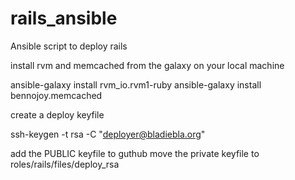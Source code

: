 rails_ansible
=============

Ansible script to deploy rails


install rvm and memcached from the galaxy on your local machine

ansible-galaxy install rvm_io.rvm1-ruby
ansible-galaxy install bennojoy.memcached

create a deploy keyfile 

ssh-keygen -t rsa -C "deployer@bladiebla.org"

add the PUBLIC keyfile to guthub
move the private keyfile to roles/rails/files/deploy_rsa

